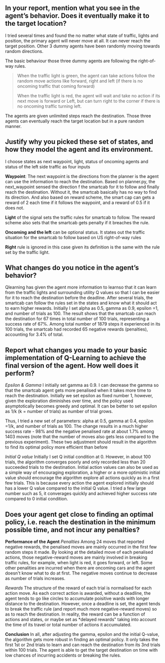 
## In your report, mention what you see in the agent’s behavior. Does it eventually make it to the target location?
I tried several times and found the no matter what state of traffic, lights and position, the primary agent will never move at all. It can never reach the target position.
Other 3 dummy agents have been randomly moving towards random directions.

The basic behaviour those three dummy agents are following the right-of-way rules.
>When the traffic light is green, the agent can take actions follow the random move actions like forward, right and left (if there is no oncoming traffic that coming forward)
>
>When the traffic light is red, the agent will wait and take no action if its next move is forward or Left, but can turn right to the corner if there is no oncoming traffic turning left.

The agents are given unlimited steps reach the destination. Those three agents can eventually reach the target location but in a pure random manner.

## Justify why you picked these set of states, and how they model the agent and its environment.

I choose states as next waypoint, light, status of oncoming agents and status of the left side traffic as four inputs

**Waypoint**: The next waypoint is the directions from the planner is the agent can use the information to reach the destination. Based on planner.py, the next_waypoint sensed the direction f the smartcab for it to follow and finally reach the destination. Without it, the smartcab basically has no way to find its direction. And also based on reward scheme, the smart cap can gets a reward of 2 each time if it follows the waypoint, and a reward of 0.5 if it does not.

**Light** of the signal sets the traffic rules for smartcab to follow. The reward scheme also sets that the smartcab gets penalty if it breaches the rule.

**Oncoming and the left** can be optional status. It states out the traffic situation for the smartcab to follow based on US right-of-way rules

**Right** rule is ignored in this case given its definition is the same with the rule set by the traffic light.

## What changes do you notice in the agent’s behavior?

Qlearning has given the agent more information to learnso that it can learn from the traffic lights and surrounding utility Q values so that I can be easier for it to reach the destination before the deadline.
After several trials, the smartcab can follow the rules set in the states and know what it should act to earn higher rewards. Initially I set alpha as 0.5, gamma as 0.9, epsilon =1, and number of trials as 100.  The result shows that the smartcab can reach the destination for 67 times in total number of 100 trials, representing a success rate of 67%. Among total number of 1879 steps it experienced in its 100 trials, the smartcab had recorded 65 negative rewards (penalties), accounting for 3.4% of total.

## Report what changes you made to your basic implementation of Q-Learning to achieve the final version of the agent. How well does it perform?
*Epsilon \& Gamma*
I initially set gamma as 0.9. I can decrease the gamma so that the smartcab agent gets more penalised when it takes more time to reach the destination.
Initially we set epsilon as fixed number 1, however, given the exploration diminishes over time, and the policy used asymptotically becomes greedy and optimal. It can be better to set epsilon as 1/k  (k = number of trials) as number of trial grows.

Thus, I tried a new set of parameters: alpha at 0.5, gamma at 0.4, epsilon =1/k, and number of trials as 100. The change results in a much higher success rate  - 98% and the negative penalised rate at about 1.7% among 1403 moves (note that the number of moves also gets less compared to the previous experiment). These two adjustment should result in the algorithm to find its optimal policy more efficient than before

*Initial Q value*
Initially I set Q initial condition at 0. However, in about 100 trials, the algorithm converges poorly and only recorded less than 20 succeeded trials to the destination.
Initial action values can also be used as a simple way of encouraging exploration, a higher or a more optimistic initial value should encourage the algorithm explore all actions quickly as in a first few trials. This is because every action the agent explored initially should has a lower Q value compared to the initial Q value.
I tried a few large number such as 5, it converages quickly and achieved higher success rate compared to 0 initial condition.


## Does your agent get close to finding an optimal policy, i.e. reach the destination in the minimum possible time, and not incur any penalties?
**Performance of the Agent**
*Penalties*
Among 24 moves that reported negative rewards, the penalised moves are mainly occurred in the first few random steps it made. By looking at the detailed move of each penalised actions, those negative-reward moves are mainly involved in breaking traffic rules, for example, when light is red, it goes forward, or left. Some other penalities are incurred when there are oncoming cars and the agent doesn't know what to do at first. The negative moves continue to decrease as number of trials increases.

*Rewards*
The structure of the reward of each trial is normalised for each action move. As each correct action is awarded, without a deadline, the agent tends to go like circles to accumulate poisitive wards with longer distance to the destination. However, once a deadline is set, the agent tends to break the traffic rule (and report much more negative-reward moves) so as to reach the destination. In reality, the reward can be a function of actions and states, or maybe set as *delayed rewards" taking into account the time of its travel or total number of actions it accumulated.

**Conclusion**
In all, after adjusting the gamma, epsilon and the initial Q-value, the algorithm gets more robust in finding an optimal policy. It only takes the first 1st or 2nd trials to learn and can reach the destination from its 3nd trials within 100 trials. The agent is able to get the target destination on time with low chances of incurring accidents or breaking the rules.

